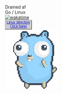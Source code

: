 Drained af  
Go / Linux   
[![wakatime](https://wakatime.com/badge/user/84007e02-8483-49c9-877a-c2dc2e2a2484.svg)](https://wakatime.com/@84007e02-8483-49c9-877a-c2dc2e2a2484)  
[![alt text](linux.gif)](https://www.youtube.com/watch?v=JwRKq5lyhnQ)     
[![alt text](dancing-gopher.gif)](https://www.youtube.com/watch?v=hFF5PLst0mo)  

